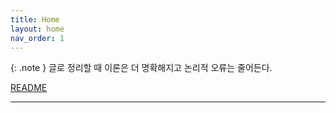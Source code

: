 ```yaml
---
title: Home
layout: home
nav_order: 1
---
```


{: .note }
글로 정리할 때 이론은 더 명확해지고 논리적 오류는 줄어든다.

[README]

----

[README]: https://github.com/seotorm/seotorm.github.io
